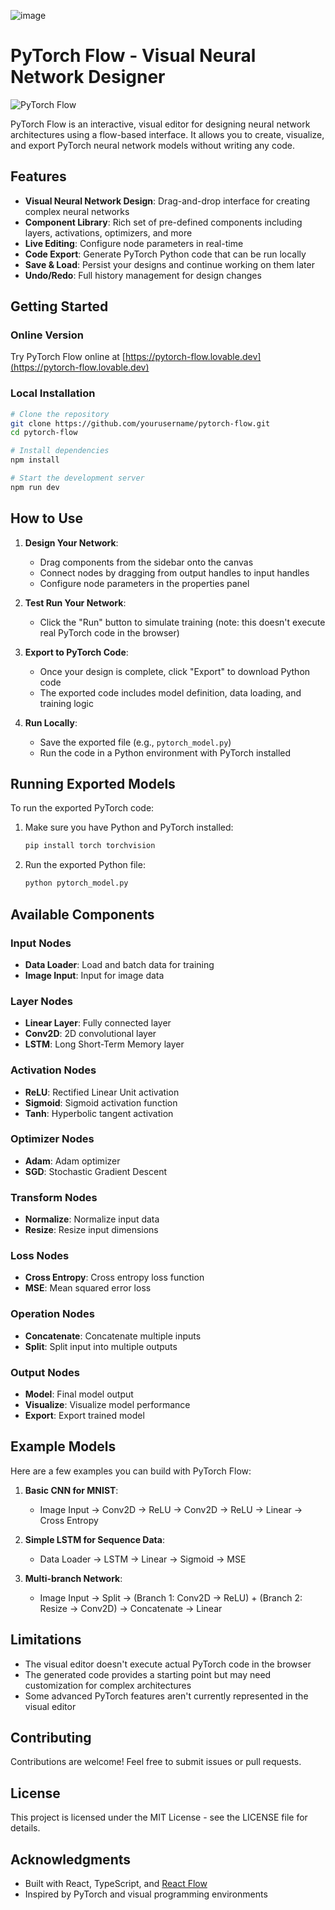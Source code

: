 ![image](https://github.com/user-attachments/assets/cfed0f30-8e65-4512-9a6b-002335f5bf01)

# PyTorch Flow - Visual Neural Network Designer

![PyTorch Flow](/public/pytorch-flow-banner.png)

PyTorch Flow is an interactive, visual editor for designing neural network architectures using a flow-based interface. It allows you to create, visualize, and export PyTorch neural network models without writing any code.

## Features

- **Visual Neural Network Design**: Drag-and-drop interface for creating complex neural networks
- **Component Library**: Rich set of pre-defined components including layers, activations, optimizers, and more
- **Live Editing**: Configure node parameters in real-time
- **Code Export**: Generate PyTorch Python code that can be run locally
- **Save & Load**: Persist your designs and continue working on them later
- **Undo/Redo**: Full history management for design changes

## Getting Started

### Online Version

Try PyTorch Flow online at [https://pytorch-flow.lovable.dev](https://pytorch-flow.lovable.dev)

### Local Installation

```sh
# Clone the repository
git clone https://github.com/yourusername/pytorch-flow.git
cd pytorch-flow

# Install dependencies
npm install

# Start the development server
npm run dev
```

## How to Use

1. **Design Your Network**:
   - Drag components from the sidebar onto the canvas
   - Connect nodes by dragging from output handles to input handles
   - Configure node parameters in the properties panel

2. **Test Run Your Network**:
   - Click the "Run" button to simulate training (note: this doesn't execute real PyTorch code in the browser)

3. **Export to PyTorch Code**:
   - Once your design is complete, click "Export" to download Python code
   - The exported code includes model definition, data loading, and training logic

4. **Run Locally**:
   - Save the exported file (e.g., `pytorch_model.py`)
   - Run the code in a Python environment with PyTorch installed

## Running Exported Models

To run the exported PyTorch code:

1. Make sure you have Python and PyTorch installed:
   ```bash
   pip install torch torchvision
   ```

2. Run the exported Python file:
   ```bash
   python pytorch_model.py
   ```

## Available Components

### Input Nodes
- **Data Loader**: Load and batch data for training
- **Image Input**: Input for image data

### Layer Nodes
- **Linear Layer**: Fully connected layer
- **Conv2D**: 2D convolutional layer
- **LSTM**: Long Short-Term Memory layer

### Activation Nodes
- **ReLU**: Rectified Linear Unit activation
- **Sigmoid**: Sigmoid activation function
- **Tanh**: Hyperbolic tangent activation

### Optimizer Nodes
- **Adam**: Adam optimizer
- **SGD**: Stochastic Gradient Descent

### Transform Nodes
- **Normalize**: Normalize input data
- **Resize**: Resize input dimensions

### Loss Nodes
- **Cross Entropy**: Cross entropy loss function
- **MSE**: Mean squared error loss

### Operation Nodes
- **Concatenate**: Concatenate multiple inputs
- **Split**: Split input into multiple outputs

### Output Nodes
- **Model**: Final model output
- **Visualize**: Visualize model performance
- **Export**: Export trained model

## Example Models

Here are a few examples you can build with PyTorch Flow:

1. **Basic CNN for MNIST**:
   - Image Input → Conv2D → ReLU → Conv2D → ReLU → Linear → Cross Entropy

2. **Simple LSTM for Sequence Data**:
   - Data Loader → LSTM → Linear → Sigmoid → MSE

3. **Multi-branch Network**:
   - Image Input → Split → (Branch 1: Conv2D → ReLU) + (Branch 2: Resize → Conv2D) → Concatenate → Linear

## Limitations

- The visual editor doesn't execute actual PyTorch code in the browser
- The generated code provides a starting point but may need customization for complex architectures
- Some advanced PyTorch features aren't currently represented in the visual editor

## Contributing

Contributions are welcome! Feel free to submit issues or pull requests.

## License

This project is licensed under the MIT License - see the LICENSE file for details.

## Acknowledgments

- Built with React, TypeScript, and [React Flow](https://reactflow.dev/)
- Inspired by PyTorch and visual programming environments
